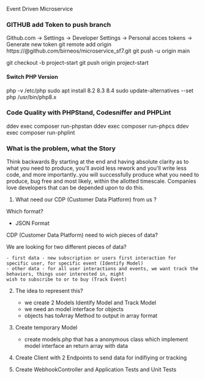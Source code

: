 Event Driven Microservice

### GITHUB add Token to push branch

Github.com -> Settings -> Developer Settings -> Personal acces tokens -> Generate new token
git remote add origin https://<token>@github.com/birneos/microservice_sf7.git
git push -u origin main

git checkout -b project-start
git push origin project-start

#### Switch PHP Version

php -v
/etc/php
sudo apt install 8.2 8.3 8.4
sudo update-alternatives --set php /usr/bin/php8.x

### Code Quality with PHPStand, Codesniffer and PHPLint

ddev exec composer run-phpstan
ddev exec composer run-phpcs
ddev exec composer run-phplint

### What is the problem, what the Story

Think backwards
By starting at the end and having absolute clarity as to what you need to produce, you'll avoid less rework and you'll write less code, and more importantly..you will successfully produce what you need to produce, bug free and most likely, within the allotted timescale. Companies love developers that can be depended upon to do this.

1. What need our CDP (Customer Data Platform) from us ?

Which format?

- JSON Format

CDP (Customer Data Platform) need to wich pieces of data?

We are looking for two different pieces of data?

    - first data - new subscription or users first interaction for specific user, for specific event (Identify Model)
    - other data - for all user interactions and events, we want track the behaviors, things user interested in, might
    wish to subscribe to or to buy (Track Event)

2. The idea to represent this?

   - we create 2 Models Identify Model and Track Model
   - we need an model interface for objects
   - objects has toArray Method to output in array format

3. Create temporary Model

   - create models.php that has a anonymous class which implement model interface an return array with data

4. Create Client with 2 Endpoints to send data for indifiying or tracking

5. Create WebhookController and Application Tests and Unit Tests
